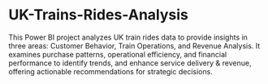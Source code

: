 # UK-Trains-Rides-Analysis
This Power BI project analyzes UK train rides data to provide insights in three areas: Customer Behavior, Train Operations, and Revenue Analysis. It examines purchase patterns, operational efficiency, and financial performance to identify trends, and enhance service delivery &amp; revenue, offering actionable recommendations for strategic decisions.
